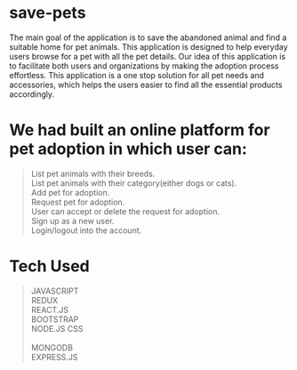 # save-pets
The main goal of the application is to save the abandoned animal and find a suitable
home for pet animals. This application is designed to help everyday users browse for a pet 
with all the pet details. Our idea of this application is to facilitate both users and organizations 
by making the adoption process effortless. This application is a one stop solution for all pet 
needs and accessories, which helps the users easier to find all the essential products 
accordingly.

# We had built an online platform for pet adoption in which user can: 

 > List pet animals with their breeds. <br>
 >List pet animals with their category(either dogs or cats). <br>
 >Add pet for adoption. <br>
 >Request pet for adoption. <br>
 >User can accept or delete the request for adoption.<br>
 >Sign up as a new user.<br> 
 >Login/logout into the account. 

# Tech Used 
>JAVASCRIPT<br> 
>REDUX<br>
>REACT.JS<br>
>BOOTSTRAP<br>
>NODE.JS
>CSS<br>                                                                                   
>MONGODB<br>
>EXPRESS.JS<br>

